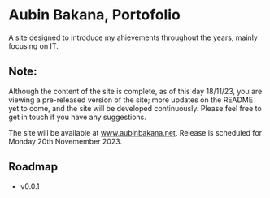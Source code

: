# Aubin Bakana, Portofolio

A site designed to introduce my ahievements throughout the years, mainly focusing on IT. 

## Note:
Although the content of the site is complete, as of this day 18/11/23, you are viewing a pre-released version of the site; more updates on the README yet to come, and the site will be developed continuously. Please feel free to get in touch if you have any suggestions. 

The site will be available at www.aubinbakana.net. Release is scheduled for Monday 20th Novemember 2023. 

## Roadmap
* v0.0.1 
